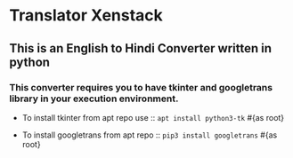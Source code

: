 # Translator Xenstack

## This is an English to Hindi Converter written in python


### This converter requires you to have tkinter and googletrans library in your execution environment.

* To install tkinter from apt repo use  :: `apt install python3-tk`   #{as root}

* To install googletrans from apt repo  :: `pip3 install googletrans` #{as root}
